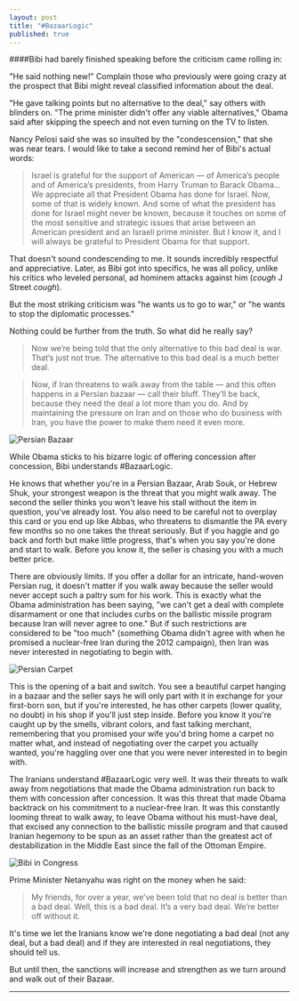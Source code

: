 ```yaml
---
layout: post
title: "#BazaarLogic"
published: true
---
```


####Bibi had barely finished speaking before the criticism came rolling in:

"He said nothing new!" Complain those who previously were going crazy at the prospect that Bibi might reveal classified information about the deal.

"He gave talking points but no alternative to the deal," say others with blinders on. "The prime minister didn't offer any viable alternatives," Obama said after skipping the speech and not even turning on the TV to listen.

Nancy Pelosi said she was so insulted by the "condescension," that she was near tears. I would like to take a second remind her of Bibi's actual words:

>Israel is grateful for the support of American — of America’s people and of America’s presidents, from Harry Truman to Barack Obama... We appreciate all that President Obama has done for Israel. Now, some of that is widely known. And some of what the president has done for Israel might never be known, because it touches on some of the most sensitive and strategic issues that arise between an American president and an Israeli prime minister. But I know it, and I will always be grateful to President Obama for that support.

That doesn't sound condescending to me. It sounds incredibly respectful and appreciative. Later, as Bibi got into specifics, he was all policy, unlike his critics who leveled personal, ad hominem attacks against him (*cough* J Street *cough*).

But the most striking criticism was "he wants us to go to war," or "he wants to stop the diplomatic processes."

Nothing could be further from the truth. So what did he really say?

>Now we’re being told that the only alternative to this bad deal is war. That’s just not true. The alternative to this bad deal is a much better deal.

>Now, if Iran threatens to walk away from the table — and this often happens in a Persian bazaar — call their bluff. They’ll be back, because they need the deal a lot more than you do. And by maintaining the pressure on Iran and on those who do business with Iran, you have the power to make them need it even more.

![Persian Bazaar](https://i.imgur.com/NV0siIR.jpg)

While Obama sticks to his bizarre logic of offering concession after concession, Bibi understands #BazaarLogic.

He knows that whether you're in a Persian Bazaar, Arab Souk, or Hebrew Shuk, your strongest weapon is the threat that you might walk away. The second the seller thinks you won't leave his stall without the item in question, you've already lost. You also need to be careful not to overplay this card or you end up like Abbas, who threatens to dismantle the PA every few months so no one takes the threat seriously. But if you haggle and go back and forth but make little progress, that's when you say you're done and start to walk. Before you know it, the seller is chasing you with a much better price.

There are obviously limits. If you offer a dollar for an intricate, hand-woven Persian rug, it doesn't matter if you walk away because the seller would never accept such a paltry sum for his work. This is exactly what the Obama administration has been saying, "we can't get a deal with complete disarmament or one that includes curbs on the ballistic missile program because Iran will never agree to one." But if such restrictions are considered to be "too much" (something Obama didn't agree with when he promised a nuclear-free Iran during the 2012 campaign), then Iran was never interested in negotiating to begin with.

![Persian Carpet](https://i.imgur.com/EcOrSKs.jpg)

This is the opening of a bait and switch. You see a beautiful carpet hanging in a bazaar and the seller says he will only part with it in exchange for your first-born son, but if you're interested, he has other carpets (lower quality, no doubt) in his shop if you'll just step inside. Before you know it you're caught up by the smells, vibrant colors, and fast talking merchant, remembering that you promised your wife you'd bring home a carpet no matter what, and instead of negotiating over the carpet you actually wanted, you're haggling over one that you were never interested in to begin with.

The Iranians understand #BazaarLogic very well. It was their threats to walk away from negotiations that made the Obama administration run back to them with concession after concession. It was this threat that made Obama backtrack on his commitment to a nuclear-free Iran. It was this constantly looming threat to walk away, to leave Obama without his must-have deal, that excised any connection to the ballistic missile program and that caused Iranian hegemony to be spun as an asset rather than the greatest act of destabilization in the Middle East since the fall of the Ottoman Empire.

![Bibi in Congress](https://i.imgur.com/DNfOq7H.png)

Prime Minister Netanyahu was right on the money when he said:

>My friends, for over a year, we’ve been told that no deal is better than a bad deal. Well, this is a bad deal. It’s a very bad deal. We’re better off without it.

It's time we let the Iranians know we're done negotiating a bad deal (not any deal, but a bad deal) and if they are interested in real negotiations, they should tell us.

But until then, the sanctions will increase and strengthen as we turn around and walk out of their Bazaar.

_____